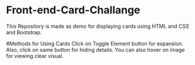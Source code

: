 # Front-end-Card-Challange
This Repository is made as demo for displaying cards using HTML and CSS and Bootstrap. 

#Methods for Using Cards 
Click on Toggle Element button for expansion. Also, click on same button for hiding details. You can also hover on image for viewing clear visual.
